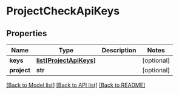 # ProjectCheckApiKeys

## Properties
Name | Type | Description | Notes
------------ | ------------- | ------------- | -------------
**keys** | [**list[ProjectApiKeys]**](ProjectApiKeys.md) |  | [optional] 
**project** | **str** |  | [optional] 

[[Back to Model list]](../README.md#documentation-for-models) [[Back to API list]](../README.md#documentation-for-api-endpoints) [[Back to README]](../README.md)


